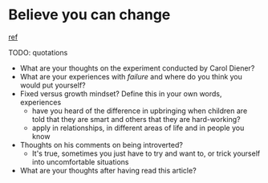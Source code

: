 # Believe you can change
[ref](http://www.aaronsw.com/weblog/dweck)

TODO: quotations
> 

* What are your thoughts on the experiment conducted by Carol Diener?
* What are your experiences with *failure* and where do you think you would put yourself? 
* Fixed versus growth mindset? Define this in your own words, experiences
  * have you heard of the difference in upbringing when children are told that they are smart and others that they are hard-working?
  * apply in relationships, in different areas of life and in people you know
* Thoughts on his comments on being introverted?
  * It's true, sometimes you just have to try and want to, or trick yourself into uncomfortable situations
* What are your thoughts after having read this article?